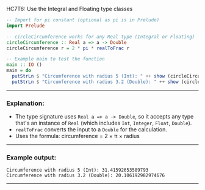 HC7T6: Use the Integral and Floating type classes

```haskell
-- Import for pi constant (optional as pi is in Prelude)
import Prelude

-- circleCircumference works for any Real type (Integral or Floating)
circleCircumference :: Real a => a -> Double
circleCircumference r = 2 * pi * realToFrac r

-- Example main to test the function
main :: IO ()
main = do
  putStrLn $ "Circumference with radius 5 (Int): " ++ show (circleCircumference (5 :: Int))
  putStrLn $ "Circumference with radius 3.2 (Double): " ++ show (circleCircumference 3.2)
```

---

### Explanation:

* The type signature uses `Real a => a -> Double`, so it accepts any type that's an instance of `Real` (which includes `Int`, `Integer`, `Float`, `Double`).
* `realToFrac` converts the input to a `Double` for the calculation.
* Uses the formula: circumference = 2 × π × radius

---

### Example output:

```
Circumference with radius 5 (Int): 31.41592653589793
Circumference with radius 3.2 (Double): 20.106192982974676
```

---
